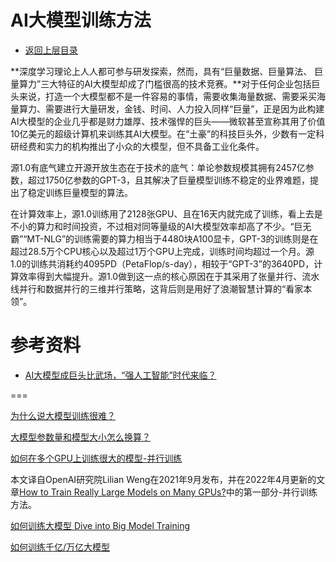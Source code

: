 # AI大模型训练方法


* [返回上层目录](../machine-learning-framework.md)

**深度学习理论上人人都可参与研发探索，然而，具有“巨量数据、巨量算法、 巨量算力”三大特征的AI大模型却成了门槛很高的技术竞赛。**对于任何企业包括巨头来说，打造一个大模型都不是一件容易的事情，需要收集海量数据、需要采买海量算力、需要进行大量研发，金钱、时间、人力投入同样“巨量”，正是因为此构建AI大模型的企业几乎都是财力雄厚、技术强悍的巨头——微软甚至宣称其用了价值10亿美元的超级计算机来训练其AI大模型。在“土豪”的科技巨头外，少数有一定科研经费和实力的机构推出了小众的大模型，但不具备工业化条件。

源1.0有底气建立开源开放生态在于技术的底气：单论参数规模其拥有2457亿参数，超过1750亿参数的GPT-3，且其解决了巨量模型训练不稳定的业界难题，提出了稳定训练巨量模型的算法。

在计算效率上，源1.0训练用了2128张GPU、且在16天内就完成了训练，看上去是不小的算力和时间投资，不过相对同等量级的AI大模型效率却高了不少。“巨无霸”“MT-NLG”的训练需要的算力相当于4480块A100显卡，GPT-3的训练则是在超过28.5万个CPU核心以及超过1万个GPU上完成，训练时间均超过一个月。源1.0的训练共消耗约4095PD（PetaFlop/s-day），相较于“GPT-3”的3640PD，计算效率得到大幅提升。源1.0做到这一点的核心原因在于其采用了张量并行、流水线并行和数据并行的三维并行策略，这背后则是用好了浪潮智慧计算的“看家本领”。

# 参考资料

* [AI大模型成巨头比武场，“强人工智能”时代来临？](https://zhuanlan.zhihu.com/p/426482407)

===

[为什么说大模型训练很难？](https://www.zhihu.com/question/498271491)

[大模型参数量和模型大小怎么换算？](https://www.zhihu.com/question/589705235)

[如何在多个GPU上训练很大的模型-并行训练](https://zhuanlan.zhihu.com/p/536304655)

本文译自OpenAI研究院Lilian Weng在2021年9月发布，并在2022年4月更新的文章[How to Train Really Large Models on Many GPUs?](https://lilianweng.github.io/posts/2021-09-25-train-large/)中的第一部分-并行训练方法。

[如何训练大模型 Dive into Big Model Training](https://zhuanlan.zhihu.com/p/546215261)

[如何训练千亿/万亿大模型](https://zhuanlan.zhihu.com/p/542596233)

